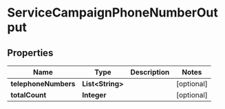 

# ServiceCampaignPhoneNumberOutput


## Properties

| Name | Type | Description | Notes |
|------------ | ------------- | ------------- | -------------|
|**telephoneNumbers** | **List&lt;String&gt;** |  |  [optional] |
|**totalCount** | **Integer** |  |  [optional] |




